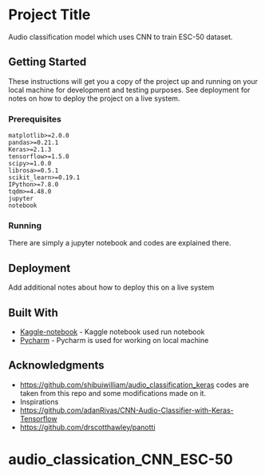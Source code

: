 # Project Title

Audio classification model which uses CNN to train ESC-50 dataset. 

## Getting Started

These instructions will get you a copy of the project up and running on your local machine for development and testing purposes. See deployment for notes on how to deploy the project on a live system.

### Prerequisites

```
matplotlib>=2.0.0
pandas>=0.21.1
Keras>=2.1.3
tensorflow>=1.5.0
scipy>=1.0.0
librosa>=0.5.1
scikit_learn>=0.19.1
IPython>=7.8.0
tqdm>=4.48.0
jupyter
notebook

```

### Running

There are simply a jupyter notebook and codes are explained there.

## Deployment

Add additional notes about how to deploy this on a live system

## Built With

* [Kaggle-notebook](https://www.kaggle.com/docs/notebooks) - Kaggle notebook used run notebook
* [Pycharm](https://www.jetbrains.com/pycharm/) - Pycharm is used for working on local machine



## Acknowledgments

* https://github.com/shibuiwilliam/audio_classification_keras codes are taken from this repo and some modifications made on it.
* Inspirations  <br>
* https://github.com/adanRivas/CNN-Audio-Classifier-with-Keras-Tensorflow
* https://github.com/drscotthawley/panotti


# audio_classication_CNN_ESC-50
